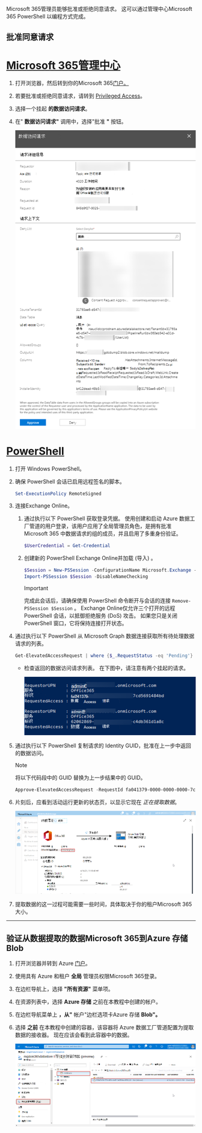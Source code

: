 <!-- markdownlint-disable MD002 MD041 -->

Microsoft 365管理员能够批准或拒绝同意请求。 这可以通过管理中心Microsoft 365 PowerShell 以编程方式完成。

## <a name="approve-consent-requests"></a>批准同意请求

# <a name="microsoft-365-admin-center"></a>[Microsoft 365管理中心](#tab/Microsoft365)

1. 打开浏览器，然后转到你的Microsoft 365[门户。](https://admin.microsoft.com)

1. 若要批准或拒绝同意请求，请转到 [Privileged Access](https://portal.office.com/adminportal/home#/Settings/PrivilegedAccess)。

1. 选择一个挂起 **的数据访问请求**。

1. 在" **数据访问请求"** 调用中，选择"批准 **"** 按钮。

    ![Screenshot showing a data access request pending consent approval in the Microsoft 365 admin center.](images/data-connect-m365-approve.png)

# <a name="powershell"></a>[PowerShell](#tab/PowerShell)

1. 打开 Windows PowerShell。
1. 确保 PowerShell 会话已启用远程签名的脚本。

    ```powershell
    Set-ExecutionPolicy RemoteSigned
    ```

1. 连接Exchange Online。

    1. 通过执行以下 PowerShell 获取登录凭据。 使用创建和启动 Azure 数据工厂管道的用户登录，该用户应用了全局管理员角色，是拥有批准 Microsoft 365 中数据请求的组的成员，并且启用了多重身份验证。

        ```powershell
        $UserCredential = Get-Credential
        ```

    1. 创建新的 PowerShell Exchange Online并加载 (导入) 。

        ```powershell
        $Session = New-PSSession -ConfigurationName Microsoft.Exchange -ConnectionUri https://ps.protection.outlook.com/powershell-liveid/ -Credential $UserCredential -Authentication Basic -AllowRedirection
        Import-PSSession $Session -DisableNameChecking
        ```

        > [!IMPORTANT]
        > 完成此会话后，请确保使用 PowerShell 命令断开与会话的连接 `Remove-PSSession $Session` 。 Exchange Online仅允许三个打开的远程 PowerShell 会话，以抵御拒绝服务 (DoS) 攻击。 如果您只是关闭 PowerShell 窗口，它将保持连接打开状态。

1. 通过执行以下 PowerShell 从 Microsoft Graph 数据连接获取所有待处理数据请求的列表。

    ```powershell
    Get-ElevatedAccessRequest | where {$_.RequestStatus -eq 'Pending'} | select RequestorUPN, Service, Identity, RequestedAccess | fl
    ```

    - 检查返回的数据访问请求列表。 在下图中，请注意有两个挂起的请求。

        ![Screenshot showing a list of pending requests formatted as a list in a PowerShell console.](images/data-connect-ps-pending-requests.png)

1. 通过执行以下 PowerShell 复制请求的 Identity GUID，批准在上一步中返回的数据访问。

    > [!NOTE]
    > 将以下代码段中的 GUID 替换为上一步结果中的 GUID。

    ```powershell
    Approve-ElevatedAccessRequest -RequestId fa041379-0000-0000-0000-7cd5691484bd -Comment 'approval request granted'
    ```

1. 片刻后，应看到活动运行更新的状态页，以显示它现在 _正在提取数据_。

    ![显示数据工厂服务的 Azure 门户 UI 的屏幕截图，其中加载状态现在显示为"正在提取数据"。](images/data-connect-adf-extraction-approved.png)

1. 提取数据的这一过程可能需要一些时间，具体取决于你的租户Microsoft 365大小。

---

## <a name="verify-extracted-data-from-microsoft-365-to-azure-storage-blob"></a>验证从数据提取的数据Microsoft 365到Azure 存储 Blob

1. 打开浏览器并转到 Azure [门户](https://portal.azure.com/)。

1. 使用具有 Azure 和租户 **全局** 管理员权限Microsoft 365登录。

1. 在边栏导航上，选择 **"所有资源"** 菜单项。

1. 在资源列表中，选择 **Azure 存储** 之前在本教程中创建的帐户。

1. 在边栏导航菜单上 **，从"** 帐户"边栏选项卡Azure 存储 **Blob"。**

1. 选择 **之前** 在本教程中创建的容器，该容器将 Azure 数据工厂管道配置为提取数据的接收器。 现在应该会看到此容器中的数据。

    ![显示用于帐户服务的 Azure 门户 UI 存储屏幕截图。 它显示存储提取数据的容器。](images/data-connect-adf-extracted-data-in-blob.png)

